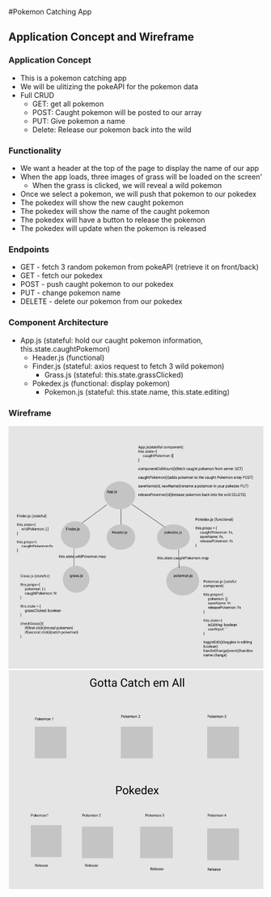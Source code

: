 #Pokemon Catching App

## Application Concept and Wireframe
### Application Concept
- This is a pokemon catching app
- We will be ulitizing the pokeAPI for the pokemon data
- Full CRUD
    - GET: get all pokemon
    - POST: Caught pokemon will be posted to our array
    - PUT: Give pokemon a name
    - Delete: Release our pokemon back into the wild

### Functionality
- We want a header at the top of the page to display the name of our app
- When the app loads, three images of grass will be loaded on the screen'
    - When the grass is clicked, we will reveal a wild pokemon
- Once we select a pokemon, we will push that pokemon to our pokedex
- The pokedex will show the new caught pokemon
- The pokedex will show the name of the caught pokemon
- The pokedex will have a button to release the pokemon
- The pokedex will update when the pokemon is released

### Endpoints
- GET - fetch 3 random pokemon from pokeAPI (retrieve it on front/back)
- GET - fetch our pokedex
- POST - push caught pokemon to our pokedex
- PUT - change pokemon name
- DELETE - delete our pokemon from our pokedex

### Component Architecture
- App.js (stateful: hold our caught pokemon information, this.state.caughtPokemon)
    - Header.js (functional)
    - Finder.js (stateful: axios request to fetch 3 wild pokemon)
        - Grass.js (stateful: this.state.grassClicked)
    - Pokedex.js (functional: display pokemon)
        - Pokemon.js (stateful: this.state.name, this.state.editing)

### Wireframe
<img src='./screenshots/Capture1.png'>
<img src='./screenshots/Capture2.png'>
